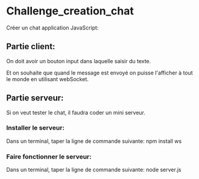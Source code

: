 # Challenge_creation_chat

Créer un chat application JavaScript:

## Partie client: ##

On doit avoir un bouton input dans laquelle saisir du texte.

Et on souhaite que quand le message est envoyé on puisse l'afficher à tout le monde en utilisant webSocket.



## Partie serveur: ##

Si on veut tester le chat, il faudra coder un mini serveur.


### Installer le serveur: ###

Dans un terminal, taper la ligne de commande suivante: npm install ws

### Faire fonctionner le serveur: ###

Dans un terminal, taper la ligne de commande suivante: node server.js
